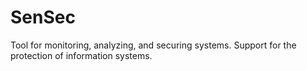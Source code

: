 # SenSec
Tool for monitoring, analyzing, and securing systems. Support for the protection of information systems.
